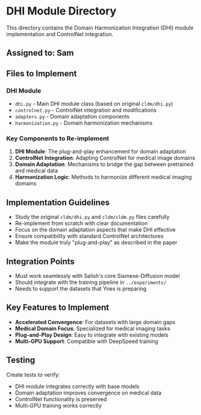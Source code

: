 # DHI Module Directory

This directory contains the Domain Harmonization Integration (DHI) module implementation and ControlNet integration.

## Assigned to: Sam

## Files to Implement

### DHI Module
- `dhi.py` - Main DHI module class (based on original `cldm/dhi.py`)
- `controlnet.py` - ControlNet integration and modifications
- `adapters.py` - Domain adaptation components
- `harmonization.py` - Domain harmonization mechanisms

### Key Components to Re-implement
1. **DHI Module**: The plug-and-play enhancement for domain adaptation
2. **ControlNet Integration**: Adapting ControlNet for medical image domains
3. **Domain Adaptation**: Mechanisms to bridge the gap between pretrained and medical data
4. **Harmonization Logic**: Methods to harmonize different medical imaging domains

## Implementation Guidelines
- Study the original `cldm/dhi.py` and `cldm/cldm.py` files carefully
- Re-implement from scratch with clear documentation
- Focus on the domain adaptation aspects that make DHI effective
- Ensure compatibility with standard ControlNet architectures
- Make the module truly "plug-and-play" as described in the paper

## Integration Points
- Must work seamlessly with Salish's core Siamese-Diffusion model
- Should integrate with the training pipeline in `../experiments/`
- Needs to support the datasets that Ynes is preparing

## Key Features to Implement
- **Accelerated Convergence**: For datasets with large domain gaps
- **Medical Domain Focus**: Specialized for medical imaging tasks
- **Plug-and-Play Design**: Easy to integrate with existing models
- **Multi-GPU Support**: Compatible with DeepSpeed training

## Testing
Create tests to verify:
- DHI module integrates correctly with base models
- Domain adaptation improves convergence on medical data
- ControlNet functionality is preserved
- Multi-GPU training works correctly 